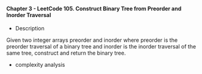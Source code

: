 #### Chapter 3 - LeetCode 105. Construct Binary Tree from Preorder and Inorder Traversal

* Description

Given two integer arrays preorder and inorder where preorder is the preorder traversal of a binary tree and inorder is the inorder traversal of the same tree, construct and return the binary tree.

* complexity analysis
